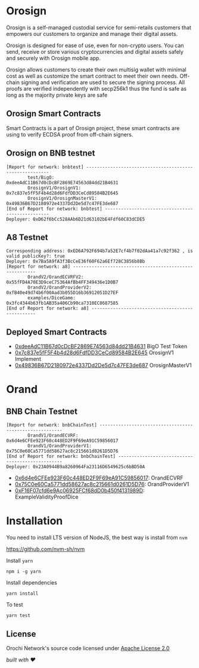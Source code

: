 # Orosign

Orosign is a self-managed custodial service for semi-retails customers that empowers our customers to organize and manage their digital assets.

Orosign is designed for ease of use, even for non-crypto users. You can send, receive or store various cryptocurrencies and digital assets safely and securely with Orosign mobile app.

Orosign allows customers to create their own multisig wallet with minimal cost as well as customize the smart contract to meet their own needs. Off-chain signing and verification are used to secure the signing process. All proofs are verified independently with secp256k1 thus the fund is safe as long as the majority private keys are safe

## Orosign Smart Contracts

Smart Contracts is a part of Orosign project, these smart contracts are using to verify ECDSA proof from off-chain signers.

## Orosign on BNB testnet

```text
[Report for network: bnbtest] --------------------------------------------------------
        test/BigO:                                       0xdeeAdC11B67d0cDcBF2869E74563d84dd21B4631
        OrosignV1/OrosignV1:                             0x7c837e5fF5F4b4d28d6FdfDD3CeCd89584B2E645
        OrosignV1/OrosignMasterV1:                       0x49836B67D2180972e4337Dd2De5d7c47FE3de687
[End of Report for network: bnbtest] -------------------------------------------------
Deployer: 0xD62f6bCc528AAb6D21d63102bE4Fdf60C83dCDE5
```

## A8 Testnet

```
Corresponding address: 0xED6A792F694b7a52E7cf4b7f02dAa41a7c92f362 , is valid publicKey?: true
Deployer: 0x7Ba5A9fA3f3BcCeE36f60F62a6Ef728C3856b8Bb
[Report for network: a8] --------------------------------------------------------
        OrandV2/OrandECVRFV2:                            0x55fFD4A70E3D9ceC75364AfBb4FF349436e1D0B7
        OrandV2/OrandProviderV2:                         0xfB40e49d74b6f00Aad3b055D16b36912051D27EF
        examples/DiceGame:                               0x3fc4344b63fb1AB35a406Cb90ca7310EC8687585
[End of Report for network: a8] -------------------------------------------------
```

## Deployed Smart Contracts

- [0xdeeAdC11B67d0cDcBF2869E74563d84dd21B4631](https://testnet.bscscan.com/address/0xdeeadc11b67d0cdcbf2869e74563d84dd21b4631#code) BigO Test Token
- [0x7c837e5fF5F4b4d28d6FdfDD3CeCd89584B2E645](https://testnet.bscscan.com/address/0x7c837e5fF5F4b4d28d6FdfDD3CeCd89584B2E645#code) OrosignV1 Implement
- [0x49836B67D2180972e4337Dd2De5d7c47FE3de687](https://testnet.bscscan.com/address/0x49836B67D2180972e4337Dd2De5d7c47FE3de687#code) OrosignMasterV1

# Orand

## BNB Chain Testnet

```text
[Report for network: bnbChainTest] --------------------------------------------------------
        OrandV1/OrandECVRF:                              0x6d4e6CFEe923F60c448ED2F9F69eA91C59856017
        OrandV1/OrandProviderV1:                         0x75C0e60Ca5771dd58627ac8c215661d0261D5D76
[End of Report for network: bnbChainTest] -------------------------------------------------
Deployer: 0x23A0944B9a8260964Fa23116D6549625c6bBD50A
```

- [0x6d4e6CFEe923F60c448ED2F9F69eA91C59856017](https://testnet.bscscan.com/address/0x6d4e6CFEe923F60c448ED2F9F69eA91C59856017): OrandECVRF
- [0x75C0e60Ca5771dd58627ac8c215661d0261D5D76](https://testnet.bscscan.com/address/0x75C0e60Ca5771dd58627ac8c215661d0261D5D76): OrandProviderV1
- [0xF16F07cfd6e9Ac06925FCf68dD0b450f4131989D](https://testnet.bscscan.com/address/0xF16F07cfd6e9Ac06925FCf68dD0b450f4131989D): ExampleValidityProofDice

# Installation

You need to install LTS version of NodeJS, the best way is install from `nvm`

https://github.com/nvm-sh/nvm

Install `yarn`

```
npm i -g yarn
```

Install dependencies

```
yarn install
```

To test

```
yarn test
```

## License

Orochi Network's source code licensed under [Apache License 2.0](./LICENSE)

_built with ❤️_
